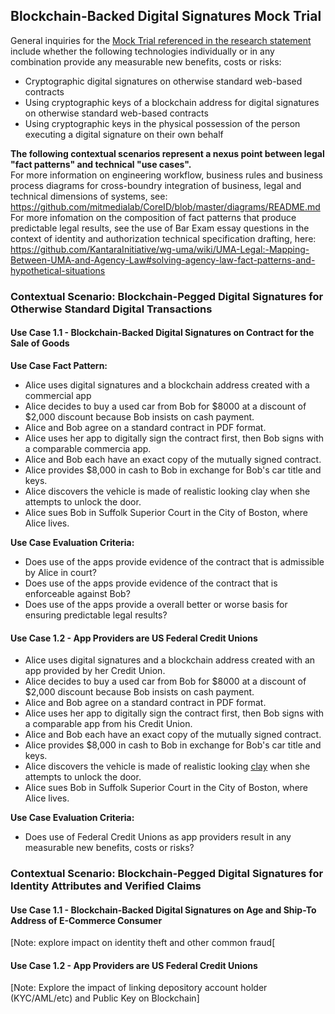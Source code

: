## Blockchain-Backed Digital Signatures Mock Trial 

General inquiries for the [Mock Trial referenced in the research statement](https://law.mit.edu/contributing-our-open-source-projects) include whether the following technologies individually or in any combination provide any measurable new benefits, costs or risks:

* Cryptographic digital signatures on otherwise standard web-based contracts
* Using cryptographic keys of a blockchain address for digital signatures on otherwise standard web-based contracts
* Using cryptographic keys in the physical possession of the person executing a digital signature on their own behalf

**The following contextual scenarios represent a nexus point between legal "fact patterns" and technical "use cases".**  
For more information on engineering workflow, business rules and business process diagrams for cross-boundry integration of business, legal and technical dimensions of systems, see: https://github.com/mitmedialab/CoreID/blob/master/diagrams/README.md  For more infomation on the composition of fact patterns that produce predictable legal results, see the use of Bar Exam essay questions in the context of identity and authorization technical specification drafting, here: https://github.com/KantaraInitiative/wg-uma/wiki/UMA-Legal:-Mapping-Between-UMA-and-Agency-Law#solving-agency-law-fact-patterns-and-hypothetical-situations 

### Contextual Scenario: Blockchain-Pegged Digital Signatures for Otherwise Standard Digital Transactions

#### Use Case 1.1 - Blockchain-Backed Digital Signatures on Contract for the Sale of Goods

**Use Case Fact Pattern:**

* Alice uses digital signatures and a blockchain address created with a commercial app 
* Alice decides to buy a used car from Bob for $8000 at a discount of $2,000 discount because Bob insists on cash payment.
* Alice and Bob agree on a standard contract in PDF format. 
* Alice uses her app to digitally sign the contract first, then Bob signs with a comparable commercia app. 
* Alice and Bob each have an exact copy of the mutually signed contract.
* Alice provides $8,000 in cash to Bob in exchange for Bob's car title and keys.
* Alice discovers the vehicle is made of realistic looking clay when she attempts to unlock the door.
* Alice sues Bob in Suffolk Superior Court in the City of Boston, where Alice lives.

**Use Case Evaluation Criteria:**

* Does use of the apps provide evidence of the contract that is admissible by Alice in court?
* Does use of the apps provide evidence of the contract that is enforceable against Bob?
* Does use of the apps provide a overall better or worse basis for ensuring predictable legal results?

#### Use Case 1.2 - App Providers are US Federal Credit Unions

* Alice uses digital signatures and a blockchain address created with an app provided by her Credit Union. 
* Alice decides to buy a used car from Bob for $8000 at a discount of $2,000 discount because Bob insists on cash payment.
* Alice and Bob agree on a standard contract in PDF format. 
* Alice uses her app to digitally sign the contract first, then Bob signs with a comparable app from his Credit Union. 
* Alice and Bob each have an exact copy of the mutually signed contract.
* Alice provides $8,000 in cash to Bob in exchange for Bob's car title and keys.
* Alice discovers the vehicle is made of realistic looking [clay](https://www.merriam-webster.com/dictionary/clay) when she attempts to unlock the door.
* Alice sues Bob in Suffolk Superior Court in the City of Boston, where Alice lives.

**Use Case Evaluation Criteria:**

* Does use of Federal Credit Unions as app providers result in any measurable new benefits, costs or risks?

### Contextual Scenario: Blockchain-Pegged Digital Signatures for Identity Attributes and Verified Claims  

#### Use Case 1.1 - Blockchain-Backed Digital Signatures on Age and Ship-To Address of E-Commerce Consumer

[Note: explore impact on identity theft and other common fraud[

#### Use Case 1.2 - App Providers are US Federal Credit Unions

[Note: Explore the impact of linking depository account holder (KYC/AML/etc) and Public Key on Blockchain]


